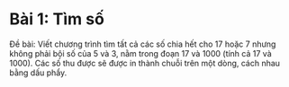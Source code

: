 # Bài 1: Tìm số
Đề bài: 
Viết chương trình tìm tất cả các số chia hết cho 17 hoặc 7 nhưng không phải bội số của 5 và 3, nằm trong đoạn 17 và 1000 (tính cả 17 và 1000). 
Các số thu được sẽ được in thành chuỗi trên một dòng, cách nhau bằng dấu phẩy.
